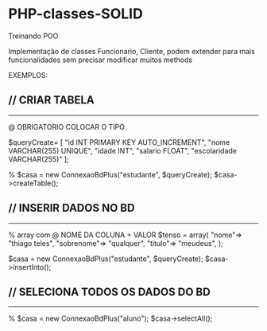 # PHP-classes-SOLID
Treinando POO  

Implementação de classes Funcionario, Cliente, podem extender para mais funcionalidades sem  precisar modificar muitos methods

EXEMPLOS:

// CRIAR TABELA
-------------------------------------
-------------------------------------
@ OBRIGATORIO COLOCAR O TIPO

$queryCreate= [
    "id INT PRIMARY KEY AUTO_INCREMENT",
    "nome VARCHAR(255) UNIQUE",
    "idade INT",
    "salario FLOAT", 
    "escolaridade VARCHAR(255)"
];

% <!-- PARAMETROS nome da tabela:string // dados: array -->
$casa = new ConnexaoBdPlus("estudante", $queryCreate);
$casa->createTable();


// INSERIR DADOS NO BD
------------------------------------------
------------------------------------------
% array com @ NOME DA COLUNA + VALOR
$tenso = array(
    "nome"=> "thiago teles",
    "sobrenome"=> "qualquer",
    "titulo"=> "meudeus",
);

<!-- PARAMETROS nome da tabela:string // dados: array -->
$casa = new ConnexaoBdPlus("estudante", $queryCreate);
$casa->insertInto();


// SELECIONA TODOS OS DADOS DO BD
------------------------------------------
------------------------------------------

% <!-- PARAMETROS nome da tabela:string -->
$casa = new ConnexaoBdPlus("aluno");
$casa->selectAll();